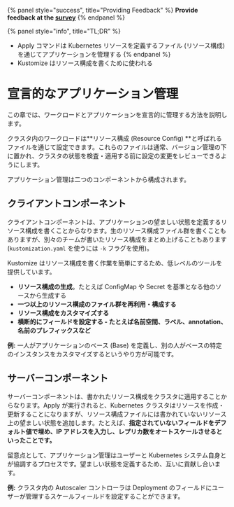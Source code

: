 {% panel style="success", title="Providing Feedback" %}
**Provide feedback at the [survey](https://www.surveymonkey.com/r/CLQBQHR)**
{% endpanel %}

{% panel style="info", title="TL;DR" %}

- Apply コマンドは Kubernetes リソースを定義するファイル (リソース構成) を通じてアプリケーションを管理する
{% endpanel %}
- Kustomize はリソース構成を書くために使われる

# 宣言的なアプリケーション管理

この章では、ワークロードとアプリケーションを宣言的に管理する方法を説明します。

クラスタ内のワークロードは**リソース構成 (Resource Config) **と呼ばれるファイルを通じて設定できます。これらのファイルは通常、バージョン管理の下に置かれ、クラスタの状態を検査・適用する前に設定の変更をレビューできるようにします。

アプリケーション管理は二つのコンポーネントから構成されます。

## クライアントコンポーネント

クライアントコンポーネントは、アプリケーションの望ましい状態を定義するリソース構成を書くことからなります。生のリソース構成ファイル群を書くこともありますが、別々のチームが書いたリソース構成をまとめ上げることもあります (`kustomization.yaml` を使うには `-k` フラグを使用)。

Kustomize はリソース構成を書く作業を簡単にするため、低レベルのツールを提供しています。

- **リソース構成の生成**。たとえば ConfigMap や Secret を基準となる他のソースから生成する
- **一つ以上のリソース構成のファイル群を再利用・構成する**
- **リソース構成をカスタマイズする**
- **横断的にフィールドを設定する - たとえば名前空間、ラベル、annotation、名前のプレフィックスなど**

**例:** 一人がアプリケーションのベース (Base) を定義し、別の人がベースの特定のインスタンスをカスタマイズするというやり方が可能です。

## サーバーコンポーネント

サーバーコンポーネントは、書かれたリソース構成をクラスタに適用することからなります。Apply が実行されると、Kubernetes クラスタはリソースを作成・更新することになりますが、リソース構成ファイルには書かれていないリソース上の望ましい状態を追加します。たとえば、**指定されていないフィールドをデフォルト値で埋め、IP アドレスを入力し、レプリカ数をオートスケールさせるといったことです。**

留意点として、アプリケーション管理はユーザーと Kubernetes システム自身とが協調するプロセスです。望ましい状態を定義するため、互いに貢献し合います。

**例:** クラスタ内の Autoscaler コントローラは Deployment のフィールドにユーザーが管理するスケールフィールドを設定することができます。
